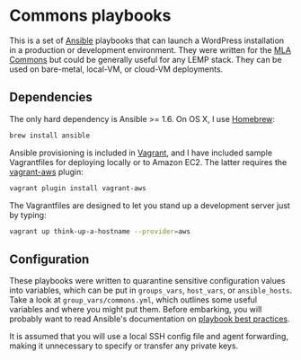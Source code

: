 # Commons playbooks

This is a set of [Ansible][ansible] playbooks that can launch a WordPress
installation in a production or development environment. They were written for
the [MLA Commons][commons] but could be generally useful for any LEMP stack.
They can be used on bare-metal, local-VM, or cloud-VM deployments.

## Dependencies

The only hard dependency is Ansible >= 1.6. On OS X, I use [Homebrew][brew]:

```sh
brew install ansible
```

Ansible provisioning is included in [Vagrant][vagrant], and I have included
sample Vagrantfiles for deploying locally or to Amazon EC2. The latter requires
the [vagrant-aws][vagrant-aws] plugin:

```sh
vagrant plugin install vagrant-aws
```

The Vagrantfiles are designed to let you stand up a development server just by
typing:

```sh
vagrant up think-up-a-hostname --provider=aws
```


## Configuration

These playbooks were written to quarantine sensitive configuration values into
variables, which can be put in `groups_vars`, `host_vars`, or `ansible_hosts`.
Take a look at `group_vars/commons.yml`, which outlines some useful variables
and where you might put them. Before embarking, you will probably want to read
Ansible's documentation on [playbook best practices][best-practices].

It is assumed that you will use a local SSH config file and agent forwarding,
making it unnecessary to specify or transfer any private keys.


[ansible]: http://www.ansible.com
[commons]: http://commons.mla.org
[brew]: http://brew.sh
[vagrant]: http://www.vagrantup.com
[vagrant-aws]: https://github.com/mitchellh/vagrant-aws
[best-practices]: http://docs.ansible.com/playbooks_best_practices.html
